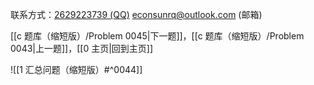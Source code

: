 联系方式：<a href="https://qm.qq.com/q/iA1sKuakak">2629223739 (QQ)</a> <a href="mailto:econsunrq@outlook.com">econsunrq@outlook.com (邮箱)</a>

[[c 题库（缩短版）/Problem 0045|下一题]]，[[c 题库（缩短版）/Problem 0043|上一题]]，[[0 主页|回到主页]]

![[1 汇总问题（缩短版）#^0044]]